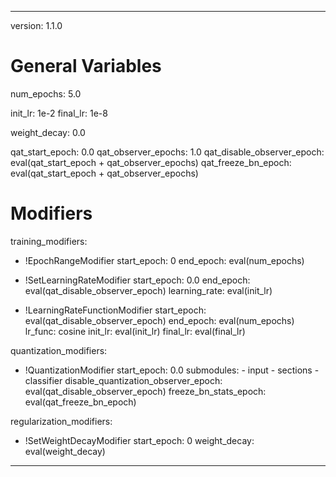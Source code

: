 <!--
Copyright (c) 2021 - present / Neuralmagic, Inc. All Rights Reserved.

Licensed under the Apache License, Version 2.0 (the "License");
you may not use this file except in compliance with the License.
You may obtain a copy of the License at

   http://www.apache.org/licenses/LICENSE-2.0

Unless required by applicable law or agreed to in writing,
software distributed under the License is distributed on an "AS IS" BASIS,
WITHOUT WARRANTIES OR CONDITIONS OF ANY KIND, either express or implied.
See the License for the specific language governing permissions and
limitations under the License.
-->

---
version: 1.1.0

# General Variables
num_epochs: 5.0

init_lr: 1e-2
final_lr: 1e-8

weight_decay: 0.0

qat_start_epoch: 0.0
qat_observer_epochs: 1.0
qat_disable_observer_epoch: eval(qat_start_epoch + qat_observer_epochs)
qat_freeze_bn_epoch: eval(qat_start_epoch + qat_observer_epochs)

# Modifiers

training_modifiers:
  - !EpochRangeModifier
    start_epoch: 0
    end_epoch: eval(num_epochs)

  - !SetLearningRateModifier
    start_epoch: 0.0
    end_epoch: eval(qat_disable_observer_epoch)
    learning_rate: eval(init_lr)

  - !LearningRateFunctionModifier
      start_epoch: eval(qat_disable_observer_epoch)
      end_epoch: eval(num_epochs)
      lr_func: cosine
      init_lr: eval(init_lr)
      final_lr: eval(final_lr)

quantization_modifiers:
  - !QuantizationModifier
      start_epoch: 0.0
      submodules:
        - input
        - sections
        - classifier
      disable_quantization_observer_epoch: eval(qat_disable_observer_epoch)
      freeze_bn_stats_epoch: eval(qat_freeze_bn_epoch)

regularization_modifiers:
  - !SetWeightDecayModifier
      start_epoch: 0
      weight_decay: eval(weight_decay)

---
